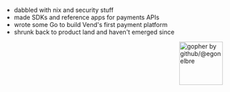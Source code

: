 - dabbled with nix and security stuff 
- made SDKs and reference apps for payments APIs
- wrote some Go to build Vend's first payment platform
- shrunk back to product land and haven't emerged since

<img title="gopher by github/@egonelbre" alt="gopher by github/@egonelbre" align="right" width="100" height="100" src="https://user-images.githubusercontent.com/192964/31576302-a390cb7e-b100-11e7-92fd-8c7b510900ac.png">
